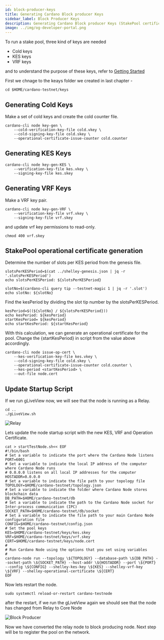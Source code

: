 ```yaml
---
id: block-producer-keys
title: Generating Cardano Block producer Keys
sidebar_label: Block Producer Keys
description: Generating Cardano Block producer Keys (StakePool certificate generation)
image: ../img/og-developer-portal.png
---
```


To run a stake pool, three kind of keys are needed

* Cold keys
* KES keys
* VRF keys

and to understand the purpose of these keys, refer to [Getting Started](../get-started#cardano-stake-pool-key-pairs)

First we chnage to the keays folder we created in last chapter -


```
cd $HOME/cardano-testnet/keys
```

## Generating Cold Keys

Make a set of cold keys and create the cold counter file.

```
cardano-cli node key-gen \
    --cold-verification-key-file cold.vkey \
    --cold-signing-key-file cold.skey \
    --operational-certificate-issue-counter cold.counter
```

## Generating KES Keys

```
cardano-cli node key-gen-KES \
    --verification-key-file kes.vkey \
    --signing-key-file kes.skey
```

## Generating VRF Keys

Make a VRF key pair.

```
cardano-cli node key-gen-VRF \
    --verification-key-file vrf.vkey \
    --signing-key-file vrf.skey
```

and update vrf key permissions to read-only.

```
chmod 400 vrf.skey
```

## StakePool operational certificate generation

Determine the number of slots per KES period from the genesis file.

```
slotsPerKESPeriod=$(cat ../shelley-genesis.json | jq -r '.slotsPerKESPeriod')
echo slotsPerKESPeriod: ${slotsPerKESPeriod}

slotNo=$(cardano-cli query tip --testnet-magic 1 | jq -r '.slot')
echo slotNo: ${slotNo}
```

Find the kesPeriod by dividing the slot tip number by the slotsPerKESPeriod.

```
kesPeriod=$((${slotNo} / ${slotsPerKESPeriod}))
echo kesPeriod: ${kesPeriod}
startKesPeriod= ${kesPeriod}
echo startKesPeriod: ${startKesPeriod}
```

With this calculation, we can generate an operational certificate for the pool. Change the {startKesPeriod} in script from the value above accordingly.

```
cardano-cli node issue-op-cert \
    --kes-verification-key-file kes.vkey \
    --cold-signing-key-file cold.skey \
    --operational-certificate-issue-counter cold.counter \
    --kes-period <startKesPeriod> \
    --out-file node.cert
```

## Update Startup Script

If we run gLiveView now, we will see that the node is running as a Relay.

```
cd ..
./gLiveView.sh
```

![Relay](/img/stake-pool-guide/snsky_relay.jpg)


Lets update the node startup script with the new KES, VRF and Operation Certificate.

```
cat > startTestNode.sh<< EOF 
#!/bin/bash
# Set a variable to indicate the port where the Cardano Node listens
PORT=6001
# Set a variable to indicate the local IP address of the computer where Cardano Node runs
# 0.0.0.0 listens on all local IP addresses for the computer
HOSTADDR=0.0.0.0
# Set a variable to indicate the file path to your topology file
TOPOLOGY=$HOME/cardano-testnet/topology.json
# Set a variable to indicate the folder where Cardano Node stores blockchain data
DB_PATH=$HOME/cardano-testnet/db
# Set a variable to indicate the path to the Cardano Node socket for Inter-process communication (IPC)
SOCKET_PATH=$HOME/cardano-testnet/db/socket
# Set a variable to indicate the file path to your main Cardano Node configuration file
CONFIG=$HOME/cardano-testnet/config.json
# Set the pool keys
KES=$HOME/cardano-testnet/keys/kes.skey
VRF=$HOME/cardano-testnet/keys/vrf.skey
CERT=$HOME/cardano-testnet/keys/node.cert
#
# Run Cardano Node using the options that you set using variables
#
cardano-node run --topology \${TOPOLOGY} --database-path \${DB_PATH} --socket-path \${SOCKET_PATH} --host-addr \${HOSTADDR} --port \${PORT} --config \${CONFIG} --shelley-kes-key \${KES} --shelley-vrf-key \${VRF} --shelley-operational-certificate \${CERT}
EOF
```

Now lets restart the node.
```
sudo systemctl reload-or-restart cardano-testnode
```

after the restart, if we run the gLiveView again we should see that the node has changed from Relay to Core Node

![Block Producer](/img/stake-pool-guide/snsky_producer.jpg)

Now we have converted the relay node to block producing node. Next step will be to register the pool on the network.
